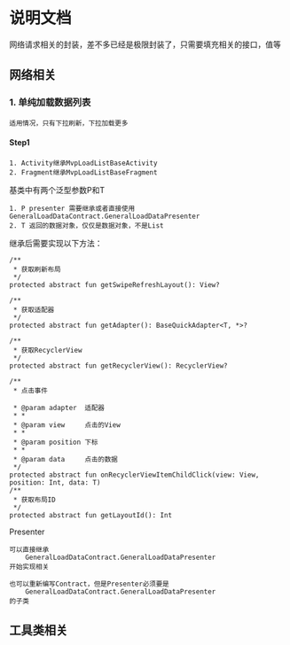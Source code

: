 # 说明文档
网络请求相关的封装，差不多已经是极限封装了，只需要填充相关的接口，值等

## 网络相关
### 1. 单纯加载数据列表
    适用情况，只有下拉刷新，下拉加载更多
    
#### Step1
    1. Activity继承MvpLoadListBaseActivity
    2. Fragment继承MvpLoadListBaseFragment

基类中有两个泛型参数P和T

	1. P presenter 需要继承或者直接使用GeneralLoadDataContract.GeneralLoadDataPresenter
	2. T 返回的数据对象，仅仅是数据对象，不是List


继承后需要实现以下方法：

			
    /**
     * 获取刷新布局
     */
    protected abstract fun getSwipeRefreshLayout(): View?

    /**
     * 获取适配器
     */
    protected abstract fun getAdapter(): BaseQuickAdapter<T, *>?

    /**
     * 获取RecyclerView
     */
    protected abstract fun getRecyclerView(): RecyclerView?

    /**
     * 点击事件

     * @param adapter  适配器
     * *
     * @param view     点击的View
     * *
     * @param position 下标
     * *
     * @param data     点击的数据
     */
    protected abstract fun onRecyclerViewItemChildClick(view: View, position: Int, data: T)
    /**
     * 获取布局ID
     */
    protected abstract fun getLayoutId(): Int


Presenter

	可以直接继承
		GeneralLoadDataContract.GeneralLoadDataPresenter
	开始实现相关

	也可以重新编写Contract，但是Presenter必须要是
		GeneralLoadDataContract.GeneralLoadDataPresenter
	的子类


## 工具类相关